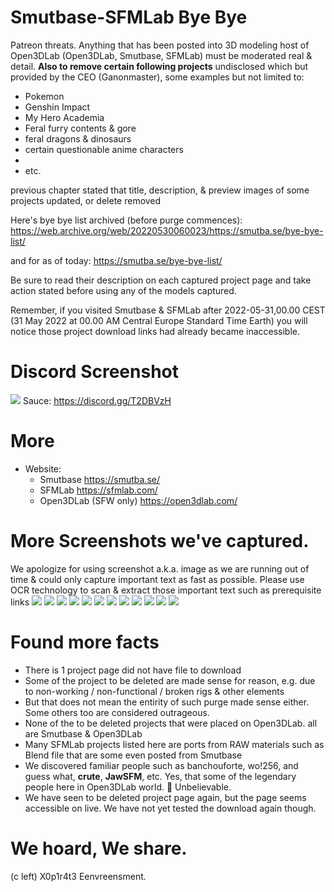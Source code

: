 # Smutbase-SFMLab Bye Bye
Patreon threats. Anything that has been posted into 3D modeling host of Open3DLab (Open3DLab, Smutbase, SFMLab) must be moderated real & detail. 
**Also to remove certain following projects** undisclosed which but provided by the CEO (Ganonmaster), some examples but not limited to:
- Pokemon
- Genshin Impact
- My Hero Academia
- Feral furry contents & gore
- feral dragons & dinosaurs
- certain questionable anime characters
- 
- etc.

previous chapter stated that title, description, & preview images of some projects updated, or delete removed

Here's bye bye list archived (before purge commences): https://web.archive.org/web/20220530060023/https://smutba.se/bye-bye-list/ 

and for as of today: https://smutba.se/bye-bye-list/

Be sure to read their description on each captured project page and take action stated before using any of the models captured.

Remember, if you visited Smutbase & SFMLab after 2022-05-31,00.00 CEST (31 May 2022 at 00.00 AM Central Europe Standard Time Earth) you will notice those project download links had already became inaccessible.

# Discord Screenshot
![](https://github.com/Perkedel/After-Church/raw/master/RAW%20files/Skrensut/ManualUploades/Screenshot_20220530-161946_Discord.jpg )
Sauce: https://discord.gg/T2DBVzH

# More
- Website:
	- Smutbase https://smutba.se/
	- SFMLab https://sfmlab.com/
	- Open3DLab (SFW only) https://open3dlab.com/

# More Screenshots we've captured.
We apologize for using screenshot a.k.a. image as we are running out of time & could only capture important text as fast as possible. 
Please use OCR technology to scan & extract those important text such as prerequisite links
![](https://github.com/Perkedel/After-Church/raw/master/RAW%20files/Skrensut/ManualUploades/Screenshot_20220530-143345_Brave.png )
![](https://github.com/Perkedel/After-Church/raw/master/RAW%20files/Skrensut/ManualUploades/Screenshot_20220530-201537_Brave.png )
![](https://github.com/Perkedel/After-Church/raw/master/RAW%20files/Skrensut/ManualUploades/Screenshot_20220530-203741_Brave.png )
![](https://github.com/Perkedel/After-Church/raw/master/RAW%20files/Skrensut/ManualUploades/Screenshot_20220530-203852_Brave.png )
![](https://github.com/Perkedel/After-Church/raw/master/RAW%20files/Skrensut/ManualUploades/Screenshot_20220530-204125_Brave.png )
![](https://github.com/Perkedel/After-Church/raw/master/RAW%20files/Skrensut/ManualUploades/Screenshot_20220530-204232_Brave.png )
![](https://github.com/Perkedel/After-Church/raw/master/RAW%20files/Skrensut/ManualUploades/Screenshot_20220530-204325_Brave.png )
![](https://github.com/Perkedel/After-Church/raw/master/RAW%20files/Skrensut/ManualUploades/Screenshot_20220530-205337_Brave.png )
![](https://github.com/Perkedel/After-Church/raw/master/RAW%20files/Skrensut/ManualUploades/Screenshot_20220530-205352_Brave.png )
![](https://github.com/Perkedel/After-Church/raw/master/RAW%20files/Skrensut/ManualUploades/Screenshot_20220530-205647_Brave.png )
![](https://github.com/Perkedel/After-Church/raw/master/RAW%20files/Skrensut/ManualUploades/Screenshot_20220530-213906_Brave.png )
![](https://github.com/Perkedel/After-Church/raw/master/RAW%20files/Skrensut/ManualUploades/Screenshot_20220530-214051_Brave.png )

# Found more facts
- There is 1 project page did not have file to download
- Some of the project to be deleted are made sense for reason, e.g. due to non-working / non-functional / broken rigs & other elements
- But that does not mean the entirity of such purge made sense either. Some others too are considered outrageous.
- None of the to be deleted projects that were placed on Open3DLab. all are Smutbase & Open3DLab
- Many SFMLab projects listed here are ports from RAW materials such as Blend file that are some even posted from Smutbase
- We discovered familiar people such as banchouforte, wo!256, and guess what, **crute**, **JawSFM**, etc. Yes, that some of the legendary people here in Open3DLab world. 🤬 Unbelievable.
- We have seen to be deleted project page again, but the page seems accessible on live. We have not yet tested the download again though.

# We hoard, We share.
(c left) X0p1r4t3 Eenvreensment.